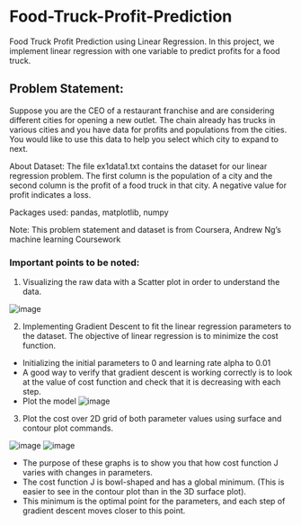 # Food-Truck-Profit-Prediction
Food Truck Profit Prediction using Linear Regression.
In this project, we implement linear regression with one variable to predict profits for a food truck. 

## Problem Statement: 
Suppose you are the CEO of a restaurant franchise and are considering different cities for opening a new outlet. The chain already has trucks in various cities and you have data for profits and populations from the cities. You would like to use this data to help you select which city to expand to next.

About Dataset: The file ex1data1.txt contains the dataset for our linear regression problem. The first column is the population of a city and the second column is the profit of a food truck in that city. A negative value for profit indicates a loss.

Packages used: pandas, matplotlib, numpy

Note: This problem statement and dataset is from Coursera, Andrew Ng’s machine learning Coursework

### Important points to be noted:
1.	Visualizing the raw data with a Scatter plot in order to understand the data. 

![image](https://user-images.githubusercontent.com/114208254/210974247-87d21f2c-cdf5-4988-ab14-975d296d7c2d.png)

2.	Implementing Gradient Descent to fit the linear regression parameters to the dataset. The objective of linear regression is to minimize the cost function.
-	Initializing the initial parameters to 0 and learning rate alpha to 0.01
-	A good way to verify that gradient descent is working correctly is to look at the value of cost function and check that it is decreasing with each step.
-	Plot the model
 ![image](https://user-images.githubusercontent.com/114208254/210974173-fef7de7f-c583-4a9a-80a4-df8b6ce5ee9b.png)

 
3.	Plot the cost over 2D grid of both parameter values using surface and contour plot commands.

![image](https://user-images.githubusercontent.com/114208254/210974310-4777bd6c-ab30-4ddc-80a4-673276c9a6df.png) 
![image](https://user-images.githubusercontent.com/114208254/210974344-edd57ec9-3338-454a-8166-571f6fb6a749.png)

-	The purpose of these graphs is to show you that how cost function J varies with changes in parameters. 
-	The cost function J is bowl-shaped and has a global minimum. (This is easier to see in the contour plot than in the 3D surface plot). 
-	This minimum is the optimal point for the parameters, and each step of gradient descent moves closer to this point.

